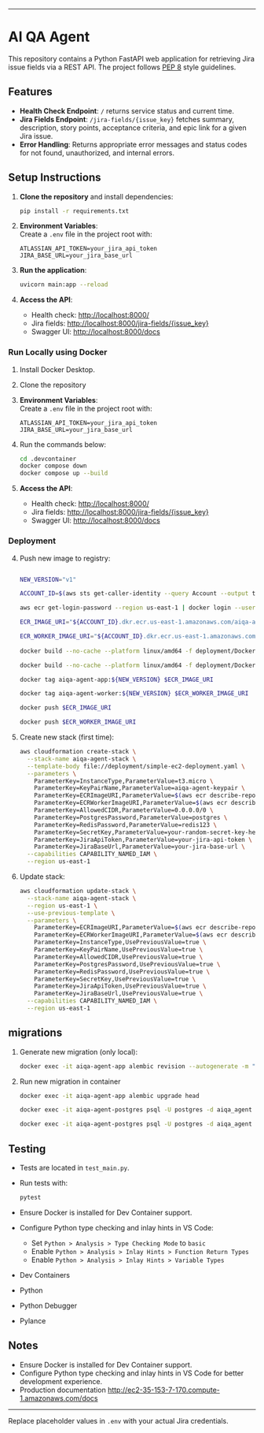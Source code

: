 
---

# AI QA Agent

This repository contains a Python FastAPI web application for retrieving Jira issue fields via a REST API. The project follows [PEP 8](https://peps.python.org/pep-0008/) style guidelines.

## Features

- **Health Check Endpoint**: `/` returns service status and current time.
- **Jira Fields Endpoint**: `/jira-fields/{issue_key}` fetches summary, description, story points, acceptance criteria, and epic link for a given Jira issue.
- **Error Handling**: Returns appropriate error messages and status codes for not found, unauthorized, and internal errors.

## Setup Instructions

1. **Clone the repository** and install dependencies:
    ```bash
    pip install -r requirements.txt
    ```

2. **Environment Variables**:  
   Create a `.env` file in the project root with:
    ```
    ATLASSIAN_API_TOKEN=your_jira_api_token
    JIRA_BASE_URL=your_jira_base_url
    ```

3. **Run the application**:
    ```bash
    uvicorn main:app --reload
    ```

4. **Access the API**:
    - Health check: [http://localhost:8000/](http://localhost:8000/)
    - Jira fields: [http://localhost:8000/jira-fields/{issue_key}](http://localhost:8000/jira-fields/{issue_key})
    - Swagger UI: [http://localhost:8000/docs](http://localhost:8000/docs)


### Run Locally using Docker

1. Install Docker Desktop.

2. Clone the repository

3. **Environment Variables**:  
   Create a `.env` file in the project root with:
    ```
    ATLASSIAN_API_TOKEN=your_jira_api_token
    JIRA_BASE_URL=your_jira_base_url
    ```

4. Run the commands below:
    ```bash
    cd .devcontainer
    docker compose down
    docker compose up --build
    ```

5. **Access the API**:
    - Health check: [http://localhost:8000/](http://localhost:8000/)
    - Jira fields: [http://localhost:8000/jira-fields/{issue_key}](http://localhost:8000/jira-fields/{issue_key})
    - Swagger UI: [http://localhost:8000/docs](http://localhost:8000/docs)


### Deployment

4. Push new image to registry:
    ```bash
   
    NEW_VERSION="v1"
   
    ACCOUNT_ID=$(aws sts get-caller-identity --query Account --output text --region us-east-1)
    
    aws ecr get-login-password --region us-east-1 | docker login --username AWS --password-stdin ${ACCOUNT_ID}.dkr.ecr.us-east-1.amazonaws.com
 
    ECR_IMAGE_URI="${ACCOUNT_ID}.dkr.ecr.us-east-1.amazonaws.com/aiqa-agent-app:${NEW_VERSION}"
   
    ECR_WORKER_IMAGE_URI="${ACCOUNT_ID}.dkr.ecr.us-east-1.amazonaws.com/aiqa-agent-worker:${NEW_VERSION}"
      
    docker build --no-cache --platform linux/amd64 -f deployment/Dockerfile.production -t aiqa-agent-app:${NEW_VERSION} .

    docker build --no-cache --platform linux/amd64 -f deployment/Dockerfile.worker -t aiqa-agent-worker:${NEW_VERSION} .
   
    docker tag aiqa-agent-app:${NEW_VERSION} $ECR_IMAGE_URI
   
    docker tag aiqa-agent-worker:${NEW_VERSION} $ECR_WORKER_IMAGE_URI
   
    docker push $ECR_IMAGE_URI
   
    docker push $ECR_WORKER_IMAGE_URI
    ```

5. Create new stack (first time):
    ```bash
    aws cloudformation create-stack \
      --stack-name aiqa-agent-stack \
      --template-body file://deployment/simple-ec2-deployment.yaml \
      --parameters \
        ParameterKey=InstanceType,ParameterValue=t3.micro \
        ParameterKey=KeyPairName,ParameterValue=aiqa-agent-keypair \
        ParameterKey=ECRImageURI,ParameterValue=$(aws ecr describe-repositories --repository-name aiqa-agent-app --query 'repositories[0].repositoryUri' --output text):${NEW_VERSION} \
        ParameterKey=ECRWorkerImageURI,ParameterValue=$(aws ecr describe-repositories --repository-name aiqa-agent-worker --query 'repositories[0].repositoryUri' --output text):${NEW_VERSION} \
        ParameterKey=AllowedCIDR,ParameterValue=0.0.0.0/0 \
        ParameterKey=PostgresPassword,ParameterValue=postgres \
        ParameterKey=RedisPassword,ParameterValue=redis123 \
        ParameterKey=SecretKey,ParameterValue=your-random-secret-key-here \
        ParameterKey=JiraApiToken,ParameterValue=your-jira-api-token \
        ParameterKey=JiraBaseUrl,ParameterValue=your-jira-base-url \
      --capabilities CAPABILITY_NAMED_IAM \
      --region us-east-1
    ```

6. Update stack:
    ```bash
    aws cloudformation update-stack \
      --stack-name aiqa-agent-stack \
      --region us-east-1 \
      --use-previous-template \
      --parameters \
        ParameterKey=ECRImageURI,ParameterValue=$(aws ecr describe-repositories --repository-name aiqa-agent-app --query 'repositories[0].repositoryUri' --output text):${NEW_VERSION} \
        ParameterKey=ECRWorkerImageURI,ParameterValue=$(aws ecr describe-repositories --repository-name aiqa-agent-worker --query 'repositories[0].repositoryUri' --output text):${NEW_VERSION} \
        ParameterKey=InstanceType,UsePreviousValue=true \
        ParameterKey=KeyPairName,UsePreviousValue=true \
        ParameterKey=AllowedCIDR,UsePreviousValue=true \
        ParameterKey=PostgresPassword,UsePreviousValue=true \
        ParameterKey=RedisPassword,UsePreviousValue=true \
        ParameterKey=SecretKey,UsePreviousValue=true \
        ParameterKey=JiraApiToken,UsePreviousValue=true \
        ParameterKey=JiraBaseUrl,UsePreviousValue=true \
      --capabilities CAPABILITY_NAMED_IAM \
      --region us-east-1
    ```

## migrations

1. Generate new migration (only local):
    ```bash
    docker exec -it aiqa-agent-app alembic revision --autogenerate -m "create messages table"
    ```
2. Run new migration in container 
    ```bash
    docker exec -it aiqa-agent-app alembic upgrade head
   
    docker exec -it aiqa-agent-postgres psql -U postgres -d aiqa_agent -c "\dt"
   
    docker exec -it aiqa-agent-postgres psql -U postgres -d aiqa_agent -c "SELECT * FROM messages;"
    ```
## Testing

- Tests are located in `test_main.py`.
- Run tests with:
    ```bash
    pytest
    ```

- Ensure Docker is installed for Dev Container support.
- Configure Python type checking and inlay hints in VS Code:
  - Set `Python > Analysis > Type Checking Mode` to `basic`
  - Enable `Python > Analysis > Inlay Hints > Function Return Types`
  - Enable `Python > Analysis > Inlay Hints > Variable Types`
- Dev Containers
- Python
- Python Debugger
- Pylance

## Notes

- Ensure Docker is installed for Dev Container support.
- Configure Python type checking and inlay hints in VS Code for better development experience.
- Production documentation http://ec2-35-153-7-170.compute-1.amazonaws.com/docs
---

Replace placeholder values in `.env` with your actual Jira credentials.